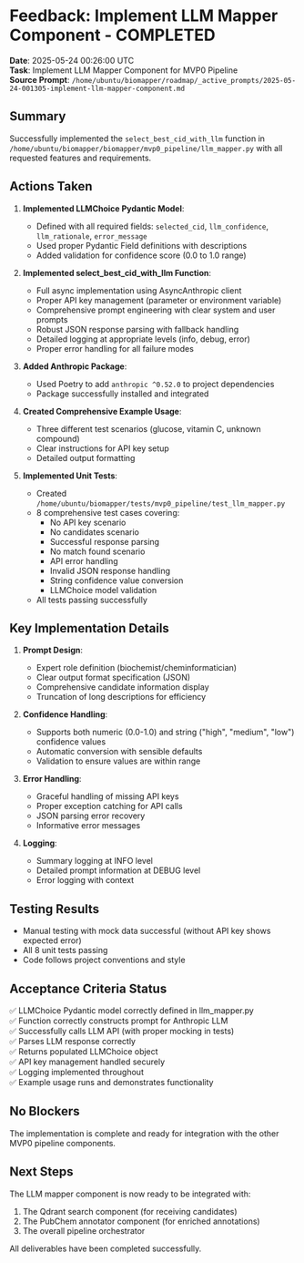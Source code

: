 # Feedback: Implement LLM Mapper Component - COMPLETED

**Date**: 2025-05-24 00:26:00 UTC  
**Task**: Implement LLM Mapper Component for MVP0 Pipeline  
**Source Prompt**: `/home/ubuntu/biomapper/roadmap/_active_prompts/2025-05-24-001305-implement-llm-mapper-component.md`

## Summary

Successfully implemented the `select_best_cid_with_llm` function in `/home/ubuntu/biomapper/biomapper/mvp0_pipeline/llm_mapper.py` with all requested features and requirements.

## Actions Taken

1. **Implemented LLMChoice Pydantic Model**:
   - Defined with all required fields: `selected_cid`, `llm_confidence`, `llm_rationale`, `error_message`
   - Used proper Pydantic Field definitions with descriptions
   - Added validation for confidence score (0.0 to 1.0 range)

2. **Implemented select_best_cid_with_llm Function**:
   - Full async implementation using AsyncAnthropic client
   - Proper API key management (parameter or environment variable)
   - Comprehensive prompt engineering with clear system and user prompts
   - Robust JSON response parsing with fallback handling
   - Detailed logging at appropriate levels (info, debug, error)
   - Proper error handling for all failure modes

3. **Added Anthropic Package**:
   - Used Poetry to add `anthropic ^0.52.0` to project dependencies
   - Package successfully installed and integrated

4. **Created Comprehensive Example Usage**:
   - Three different test scenarios (glucose, vitamin C, unknown compound)
   - Clear instructions for API key setup
   - Detailed output formatting

5. **Implemented Unit Tests**:
   - Created `/home/ubuntu/biomapper/tests/mvp0_pipeline/test_llm_mapper.py`
   - 8 comprehensive test cases covering:
     - No API key scenario
     - No candidates scenario
     - Successful response parsing
     - No match found scenario
     - API error handling
     - Invalid JSON response handling
     - String confidence value conversion
     - LLMChoice model validation
   - All tests passing successfully

## Key Implementation Details

1. **Prompt Design**:
   - Expert role definition (biochemist/cheminformatician)
   - Clear output format specification (JSON)
   - Comprehensive candidate information display
   - Truncation of long descriptions for efficiency

2. **Confidence Handling**:
   - Supports both numeric (0.0-1.0) and string ("high", "medium", "low") confidence values
   - Automatic conversion with sensible defaults
   - Validation to ensure values are within range

3. **Error Handling**:
   - Graceful handling of missing API keys
   - Proper exception catching for API calls
   - JSON parsing error recovery
   - Informative error messages

4. **Logging**:
   - Summary logging at INFO level
   - Detailed prompt information at DEBUG level
   - Error logging with context

## Testing Results

- Manual testing with mock data successful (without API key shows expected error)
- All 8 unit tests passing
- Code follows project conventions and style

## Acceptance Criteria Status

✅ LLMChoice Pydantic model correctly defined in llm_mapper.py  
✅ Function correctly constructs prompt for Anthropic LLM  
✅ Successfully calls LLM API (with proper mocking in tests)  
✅ Parses LLM response correctly  
✅ Returns populated LLMChoice object  
✅ API key management handled securely  
✅ Logging implemented throughout  
✅ Example usage runs and demonstrates functionality  

## No Blockers

The implementation is complete and ready for integration with the other MVP0 pipeline components.

## Next Steps

The LLM mapper component is now ready to be integrated with:
1. The Qdrant search component (for receiving candidates)
2. The PubChem annotator component (for enriched annotations)
3. The overall pipeline orchestrator

All deliverables have been completed successfully.